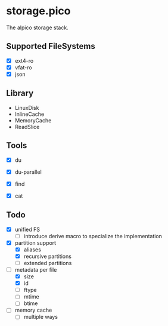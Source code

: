 # storage.pico
The alpico storage stack.


## Supported FileSystems
- [x] ext4-ro
- [x] vfat-ro
- [x] json

## Library
- LinuxDisk
- InlineCache
- MemoryCache
- ReadSlice

## Tools

- [x] du
- [x] du-parallel
- [x] find
- [x] cat


## Todo
- [x] unified FS
  - [ ] introduce derive macro to specialize the implementation
- [x] partition support
  - [x] aliases
  - [x] recursive partitions
  - [ ] extended partitions
- [ ] metadata per file
  - [x] size
  - [x] id
  - [ ] ftype
  - [ ] mtime
  - [ ] btime
- [ ] memory cache
  - [ ] multiple ways
